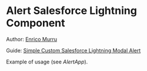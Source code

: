 # Alert Salesforce Lightning Component

Author: [Enrico Murru](https://enree.co)

Guide: [Simple Custom Salesforce Lightning Modal Alert](http://blog.enree.co/2017/04/salesforce-lightning-simple-custom.html)

Example of usage (see *AlertApp*).

